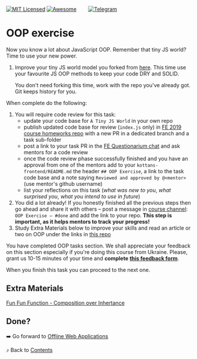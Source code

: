 [![MIT Licensed][icon-mit]][license]
[![Awesome][icon-awesome]][awesome]
&nbsp;&nbsp;&nbsp;&nbsp;&nbsp;&nbsp;
[![Telegram][icon-chat]][chat]

# OOP exercise

Now you know a lot about JavaScript OOP. Remember that
tiny JS world? Time to use your new power.

1. Improve your tiny JS world model you forked from
   [here](https://github.com/OleksiyRudenko/a-tiny-JS-world).
   This time use your favourite JS OOP methods to keep
   your code DRY and SOLID.

   You don't need forking this time, work with the repo you've
   already got. Git keeps history for you.

When complete do the following:
1. You will require code review for this task:
   * update your code base for `A Tiny JS World` in your own repo
   * publish updated code base for review (`index.js` only)
     in [FE 2019 course homeworks repo](https://github.com/kottans/frontend-2019-homeworks)
     with a new PR in a dedicated branch and a task sub-folder
   * post a link to your task PR in the
     [FE Questionarium chat](https://t.me/joinchat/DmX0JAl-mh5W0jrWli8Ycw)
     and ask mentors for a code review
   * once the code review phase successfully finished
     and you have an approval from one of the mentors
     add to your `kottans-frontend/README.md`
     the header `## OOP Exercise`,
     a link to the task code base and
     a note saying `Reviewed and approved by @<mentor>`
     (use mentor's github username)
   * list your reflections on this task
     (_what was new to you_, _what surprised you_, _what you intend to use in future_)
1. You did a lot already! If you honestly finished all the previous steps then go ahead
   and share it with others –
   post a message in [course channel][chat]:
   `OOP Exercise — #done` and add the link to your repo. **This step is important, as it helps mentors to track your progress!**
1. Study Extra Materials below to improve your skills and
   read an article or two on OOP under the links in
   [this repo](https://github.com/OleksiyRudenko/a-tiny-JS-world/blob/master/README.md#learn-on-your-own)

You have completed OOP tasks section.
We shall appreciate your feedback on this section especially
if you're doing this course from Ukraine.
Please, grant us 10-15 minutes of your time and **complete**
**[this feedback form](https://goo.gl/forms/sU4LKB6Ib3f659XD2)**.

When you finish this task you can proceed to the next one.

## Extra Materials

[Fun Fun Function - Composition over Inhertance](https://www.youtube.com/watch?v=wfMtDGfHWpA)

## Done?

➡️ Go forward to [Offline Web Applications](app-design-offline.md)

⤴️ Back to [Contents](../contents.md)

[icon-chat]: https://img.shields.io/badge/chat-on%20telegram-blue.svg
[icon-mit]: https://img.shields.io/badge/license-MIT-blue.svg
[icon-awesome]: https://cdn.rawgit.com/sindresorhus/awesome/d7305f38d29fed78fa85652e3a63e154dd8e8829/media/badge.svg

[license]: https://github.com/Kottans/web/blob/master/LICENSE.md
[awesome]: https://github.com/sindresorhus/awesome#front-end-development
[chat]: https://t.me/joinchat/CX8EF1JmLm9IM6J6oy2U7Q
